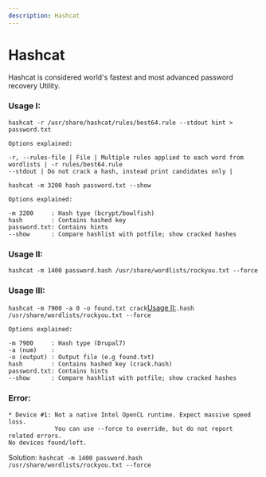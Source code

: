 ```yaml
---
description: Hashcat
---
```


# Hashcat

Hashcat is considered world's fastest and most advanced password recovery Utility.

### Usage I:

`hashcat -r /usr/share/hashcat/rules/best64.rule --stdout hint > password.txt`

```text
Options explained:

-r, --rules-file | File | Multiple rules applied to each word from wordlists | -r rules/best64.rule
--stdout | Do not crack a hash, instead print candidates only |
```

`hashcat -m 3200 hash password.txt --show`

```text
Options explained:

-m 3200     : Hash type (bcrypt/bowlfish)
hash        : Contains hashed key
password.txt: Contains hints
--show      : Compare hashlist with potfile; show cracked hashes
```

### Usage II:

`hashcat -m 1400 password.hash /usr/share/wordlists/rockyou.txt --force`

### Usage III:

`hashcat -m 7900 -a 0 -o found.txt crack`[Usage II:](https://app.gitbook.com/@nullbrain/s/nullbrain/~/drafts/-MYaoe288ubj13s76ZDn/real-world/hashcat#usage-ii)`.hash /usr/share/wordlists/rockyou.txt --force`



```text
Options explained:

-m 7900     : Hash type (Drupal7)
-a (num)    : 
-o (output) : Output file (e.g found.txt)
hash        : Contains hashed key (crack.hash)
password.txt: Contains hints
--show      : Compare hashlist with potfile; show cracked hashes
```

### Error:

```text
* Device #1: Not a native Intel OpenCL runtime. Expect massive speed loss.
             You can use --force to override, but do not report related errors.
No devices found/left.
```

Solution: `hashcat -m 1400 password.hash /usr/share/wordlists/rockyou.txt --force`

